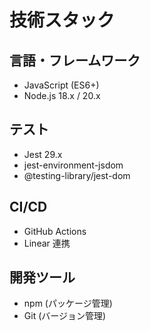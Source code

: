 # 技術スタック

## 言語・フレームワーク
- JavaScript (ES6+)
- Node.js 18.x / 20.x

## テスト
- Jest 29.x
- jest-environment-jsdom
- @testing-library/jest-dom

## CI/CD
- GitHub Actions
- Linear 連携

## 開発ツール
- npm (パッケージ管理)
- Git (バージョン管理)